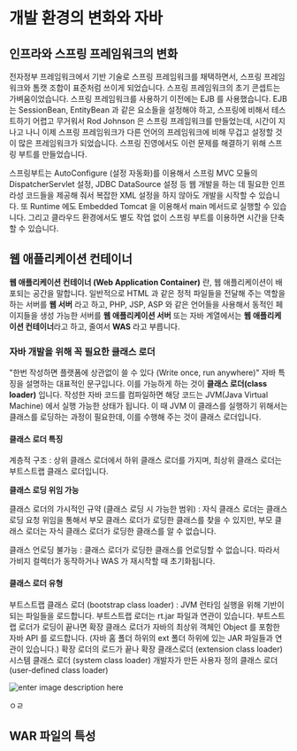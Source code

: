 # 개발 환경의 변화와 자바

## 인프라와 스프링 프레임워크의 변화

전자정부 프레임워크에서 기반 기술로 스프링 프레임워크를 채택하면서, 스프링 프레임워크와 톰캣 조합이 표준처럼 쓰이게 되었습니다. 
스프링 프레임워크의 초기 콘셉트는 가벼움이었습니다. 스프링 프레임워크를 사용하기 이전에는 EJB 를 사용했습니다. EJB 는 SessionBean, EntityBean 과 같은 요소들을 설정해야 하고, 스프링에 비해서 테스트하기 어렵고 무거워서 Rod Johnson 은 스프링 프레임워크를 만들었는데, 시간이 지나고 나니 이제 스프링 프레임워크가 다른 언어의 프레임워크에 비해 무겁고 설정할 것이 많은 프레임워크가 되었습니다. 스프링 진영에서도 이런 문제를 해결하기 위해 스프링 부트를 만들었습니다. 

스프링부트는 AutoConfigure (설정 자동화)를 이용해서 스프링 MVC 모듈의 DispatcherServlet 설정, JDBC DataSource 설정 등 웹 개발을 하는 데 필요한 인프라성 코드들을 제공해 줘서 복잡한 XML 설정을 하지 않아도 개발을 시작할 수 있습니다. 또 Runtime 에도 Embedded Tomcat 을 이용해서 main 메서드로 실행할 수 있습니다. 그리고 클라우드 환경에서도 별도 작업 없이 스프링 부트를 이용하면 시간을 단축할 수 있습니다.

## 웹 애플리케이션 컨테이너
**웹 애플리케이션 컨테이너 (Web Application Container)** 란, 웹 애플리케이션이 배포되는 공간을 말합니다. 일반적으로 HTML 과 같은 정적 파일들을 전달해 주는 역할을 하는 서버를 **웹 서버** 라고 하고, PHP, JSP, ASP 와 같은 언어들을 사용해서 동적인 페이지들을 생성 가능한 서버를 **웹 애플리케이션 서버** 또는 자바 계열에서는 **웹 애플리케이션 컨테이너**라고 하고, 줄여서 **WAS** 라고 부릅니다. 

### 자바 개발을 위해 꼭 필요한 클래스 로더
"한번 작성하면 플랫폼에 상관없이 쓸 수 있다 (Write once, run anywhere)" 자바 특징을 설명하는 대표적인 문구입니다. 이를 가능하게 하는 것이 **클래스 로더(class loader)** 입니다. 작성한 자바 코드를 컴파일하면 해당 코드는 JVM(Java Virtual Machine) 에서 실행 가능한 상태가 됩니다. 이 때 JVM 이 클래스를 실행하기 위해서는 클래스를 로딩하는 과정이 필요한데, 이를 수행해 주는 것이 클래스 로더입니다.

#### 클래스 로더 특징
계층적 구조
: 상위 클래스 로더에서 하위 클래스 로더를 가지며, 최상위 클래스 로더는 부트스트랩 클래스 로더입니다. 

**클래스 로딩 위임 가능**

클래스 로더의 가시적인 규약 (클래스 로딩 시 가능한 범위)
: 자식 클래스 로더는 클래스 로딩 요청 위임을 통해서 부모 클래스 로더가 로딩한 클래스를 찾을 수 있지만, 부모 클래스 로더는 자식 클래스 로더가 로딩한 클래스를 알 수 없습니다.

클래스 언로딩 불가능
: 클래스 로더가 로딩한 클래스를 언로딩할 수 없습니다. 따라서 가비지 컬렉터가 동작하거나 WAS 가 재시작할 때 초기화됩니다.

#### 클래스 로더 유형
부트스트랩 클래스 로더 (bootstrap class loader)
: JVM 런타임 실행을 위해 기반이 되는 파일들을 로드합니다. 부트스트랩 로더는 rt.jar 파일과 연관이 있습니다. 부트스트랩 로더가 로딩이 끝나면 확장 클래스 로더가 자바의 최상위 객체인 Object 를 포함한 자바 API 를 로드합니다. (자바 홈 폴더 하위의 ext 폴더 하위에 있는 JAR 파일들과 연관이 있습니다.) 확장 로더의 로드가 끝나
확장 클래스로더 (extension class loader)
시스템 클래스 로더 (system class loader)
개발자가 만든 사용자 정의 클래스 로더 (user-defined class loader)

![enter image description here](https://lh3.googleusercontent.com/proxy/FdFhYcYfCYwkSQ7Diti23WySpBlETz4Rmf9DgSCTKrEd2cO4qxgRy4vkPusN9jKt2nuw0F9WoJ9cUoX1gpmx5ssN0ZJ86_lFdhe-pmnohoPsU7rCLjV5HV49fkDKCJvY8zA)



ㅇㄹ
## WAR 파일의 특성

<!--stackedit_data:
eyJoaXN0b3J5IjpbNzM5MTk2MjA3LC0zMzc5NTE4NzIsMTkyMD
c1NjU2Nl19
-->